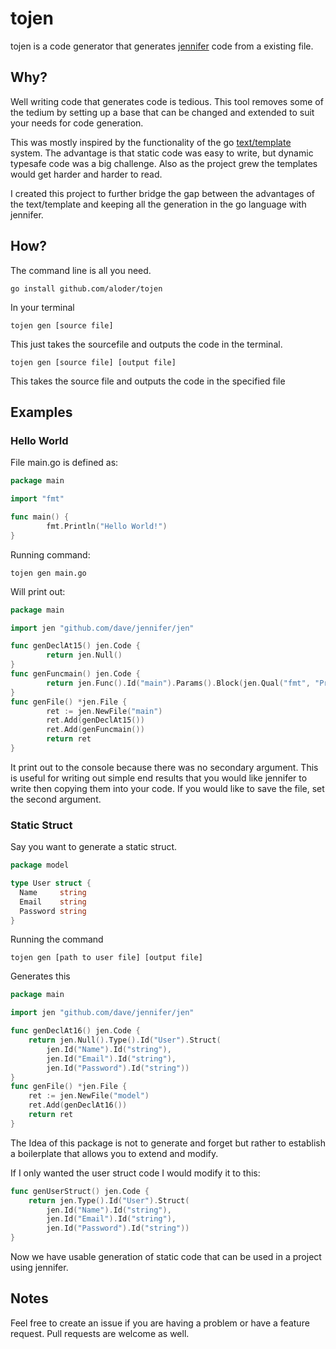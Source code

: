tojen
======

tojen is a code generator that generates
[jennifer](http://www.github.com/dave/jennifer) code from a existing file.

## Why?

Well writing code that generates code is tedious. This tool removes some of the
tedium by setting up a base that can be changed and extended to suit your needs
for code generation.

This was mostly inspired by the functionality of the go [text/template](https://golang.org/pkg/text/template/) system. The advantage is that static code was easy to write, but dynamic typesafe code was a big challenge. Also as the project grew the templates would get harder and harder to read. 

I created this project to further bridge the gap between the advantages of the text/template and keeping all the generation in the go language with jennifer. 

## How?

The command line is all you need.

```
go install github.com/aloder/tojen
```
In your terminal
```
tojen gen [source file]
```
This just takes the sourcefile and outputs the code in the terminal.

```
tojen gen [source file] [output file]
```
This takes the source file and outputs the code in the specified file

## Examples

### Hello World

File main.go is defined as:

```go
package main

import "fmt"

func main() {
        fmt.Println("Hello World!")
}
```

Running command:
```
tojen gen main.go
```

Will print out:

```go
package main

import jen "github.com/dave/jennifer/jen"

func genDeclAt15() jen.Code {
        return jen.Null()
}
func genFuncmain() jen.Code {
        return jen.Func().Id("main").Params().Block(jen.Qual("fmt", "Println").Call(jen.Lit("Hello World!")))
}
func genFile() *jen.File {
        ret := jen.NewFile("main")
        ret.Add(genDeclAt15())
        ret.Add(genFuncmain())
        return ret
}
```

It print out to the console because there was no secondary argument. This is useful for writing out simple end results that you would like jennifer to write then copying them into your code. If you would like to save the file, set the second argument.

### Static Struct

Say you want to generate a static struct.

```go
package model

type User struct {
  Name     string
  Email    string
  Password string
}
```

Running the command 

```
tojen gen [path to user file] [output file]
```

Generates this
```go
package main

import jen "github.com/dave/jennifer/jen"

func genDeclAt16() jen.Code {
	return jen.Null().Type().Id("User").Struct(
		jen.Id("Name").Id("string"),
		jen.Id("Email").Id("string"),
		jen.Id("Password").Id("string"))
}
func genFile() *jen.File {
	ret := jen.NewFile("model")
	ret.Add(genDeclAt16())
	return ret
}
```

The Idea of this package is not to generate and forget but rather to establish a
boilerplate that allows you to extend and modify.

If I only wanted the user struct code I would modify it to this:

```go
func genUserStruct() jen.Code {
	return jen.Type().Id("User").Struct(
		jen.Id("Name").Id("string"),
		jen.Id("Email").Id("string"),
		jen.Id("Password").Id("string"))
}
```
Now we have usable generation of static code that can be used in a project using jennifer. 

## Notes

Feel free to create an issue if you are having a problem or have a feature request. Pull requests are welcome as well.
